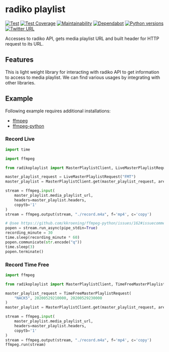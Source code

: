 # radiko playlist

[![Test](https://github.com/road-master/radiko-playlist/workflows/Test/badge.svg)](https://github.com/road-master/radiko-playlist/actions?query=workflow%3ATest)
[![Test Coverage](https://api.codeclimate.com/v1/badges/32788a087b5e6264eaae/test_coverage)](https://codeclimate.com/github/road-master/radiko-playlist/test_coverage)
[![Maintainability](https://api.codeclimate.com/v1/badges/32788a087b5e6264eaae/maintainability)](https://codeclimate.com/github/road-master/radiko-playlist/maintainability)
[![Dependabot](https://flat.badgen.net/github/dependabot/road-master/radiko-playlist?icon=dependabot)](https://github.com/road-master/radiko-playlist/security/dependabot)
[![Python versions](https://img.shields.io/pypi/pyversions/radikoplaylist.svg)](https://pypi.org/project/radikoplaylist)
[![Twitter URL](https://img.shields.io/twitter/url?style=social&url=https%3A%2F%2Fgithub.com%2Froad-master%2Fradikoplaylist)](https://twitter.com/share?text=radiko%20playlist&url=https://pypi.org/project/radikoplaylist/&hashtags=python)

Accesses to radiko API, gets media playlist URL and built header for HTTP request to its URL.

## Features

This is light weight library for interacting with radiko API to get information to access to media playlist.
We can find various usages by integrating with other libraries.

## Example

Following example requires additional installations:

- [ffmpeg]
- [ffmpeg-python]

### Record Live

```python
import time

import ffmpeg

from radikoplaylist import MasterPlaylistClient, LiveMasterPlaylistRequest

master_playlist_request = LiveMasterPlaylistRequest("FMT")
master_playlist = MasterPlaylistClient.get(master_playlist_request, area_id="JP13")

stream = ffmpeg.input(
    master_playlist.media_playlist_url,
    headers=master_playlist.headers,
    copytb='1'
)
stream = ffmpeg.output(stream, "./record.m4a", f='mp4', c='copy')

# @see https://github.com/kkroening/ffmpeg-python/issues/162#issuecomment-571820244
popen = stream.run_async(pipe_stdin=True)
recording_minute = 30
time.sleep(recording_minute * 60)
popen.communicate(str.encode("q"))
time.sleep(3)
popen.terminate()
```

### Record Time Free

```python
import ffmpeg

from radikoplaylist import MasterPlaylistClient, TimeFreeMasterPlaylistRequest

master_playlist_request = TimeFreeMasterPlaylistRequest(
    "NACK5", 20200529210000, 20200529230000
)
master_playlist = MasterPlaylistClient.get(master_playlist_request, area_id="JP13")

stream = ffmpeg.input(
    master_playlist.media_playlist_url,
    headers=master_playlist.headers,
    copytb='1'
)
stream = ffmpeg.output(stream, "./record.m4a", f='mp4', c='copy')
ffmpeg.run(stream)
```

[ffmpeg]: https://trac.ffmpeg.org/wiki/CompilationGuide
[ffmpeg-python]: https://pypi.org/project/ffmpeg-python/